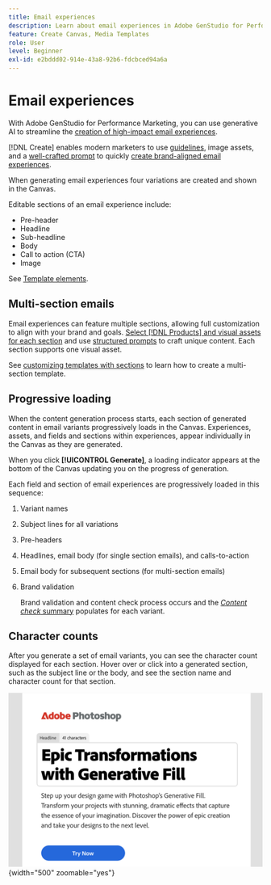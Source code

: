 ```yaml
---
title: Email experiences
description: Learn about email experiences in Adobe GenStudio for Performance Marketing.
feature: Create Canvas, Media Templates
role: User
level: Beginner
exl-id: e2bddd02-914e-43a8-92b6-fdcbced94a6a
---
```

# Email experiences

With Adobe GenStudio for Performance Marketing, you can use generative AI to streamline the [creation of high-impact email experiences](/help/user-guide/create/create-email-experience.md).

[!DNL Create] enables modern marketers to use [guidelines](/help/user-guide/guidelines/overview.md), image assets, and a [well-crafted prompt](/help/user-guide/effective-prompts.md) to quickly [create brand-aligned email experiences](/help/user-guide/create/create-email-experience.md).

When generating email experiences four variations are created and shown in the Canvas.

Editable sections of an email experience include:

* Pre-header
* Headline
* Sub-headline
* Body
* Call to action (CTA)
* Image

See [Template elements](/help/user-guide/content/use-templates.md#template-elements).

<!-- ## Email capabilities

Content creators and marketers can produce brand-consistent email experiences in GenStudio for Performance Marketing. -->

## Multi-section emails

Email experiences can feature multiple sections, allowing full customization to align with your brand and goals. [Select [!DNL Products] and visual assets for each section](/help/user-guide/create/create-email-experience.md#add-parameters) and use [structured prompts](/help/user-guide/effective-prompts.md#structured-prompts) to craft unique content. Each section supports one visual asset.

See [customizing templates with sections](/help/user-guide/content/customize-template.md#sections-or-groups) to learn how to create a multi-section template.

## Progressive loading

When the content generation process starts, each section of generated content in email variants progressively loads in the Canvas. Experiences, assets, and fields and sections within experiences, appear individually in the Canvas as they are generated.

When you click **[!UICONTROL Generate]**, a loading indicator appears at the bottom of the Canvas updating you on the progress of generation.

Each field and section of email experiences are progressively loaded in this sequence:

1. Variant names
1. Subject lines for all variations
1. Pre-headers
1. Headlines, email body (for single section emails), and calls-to-action
1. Email body for subsequent sections (for multi-section emails)
1. Brand validation

   Brand validation and content check process occurs and the [_Content check_ summary](/help/user-guide/guidelines/brand-validation.md#content-check-summary) populates for each variant.

## Character counts

After you generate a set of email variants, you can see the character count displayed for each section. Hover over or click into a generated section, such as the subject line or the body, and see the section name and character count for that section.

![Character count](/help/assets/character-count.png){width="500" zoomable="yes"}
